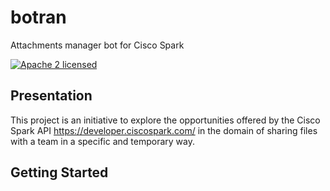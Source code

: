 # botran
Attachments manager bot for Cisco Spark

[![Apache 2 licensed](https://img.shields.io/badge/License-Apache%202.0-blue.svg)](http://www.apache.org/licenses/LICENSE-2.0)

## Presentation

This project is an initiative to explore the opportunities offered by the Cisco Spark API https://developer.ciscospark.com/ in the domain of sharing files with a team in a specific and temporary way.

## Getting Started
